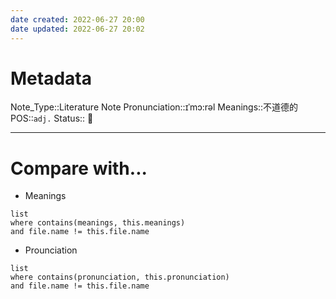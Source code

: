```yaml
---
date created: 2022-06-27 20:00
date updated: 2022-06-27 20:02
---
```


# Metadata

Note_Type::Literature Note
Pronunciation::ɪˈmɔ:rəl
Meanings::不道德的
POS::`adj.`
Status:: 👶

---

# Compare with...

- Meanings

```dataview
list
where contains(meanings, this.meanings)
and file.name != this.file.name
```

- Prounciation

```dataview
list
where contains(pronunciation, this.pronunciation)
and file.name != this.file.name
```
